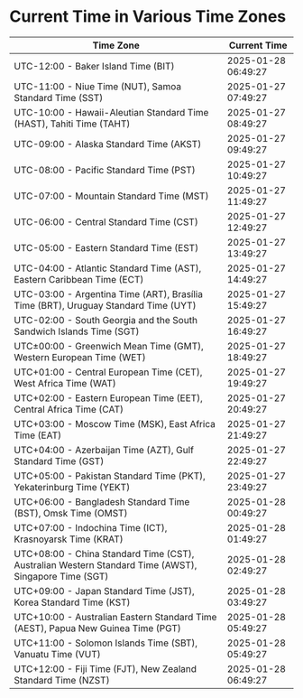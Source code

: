 # Current Time in Various Time Zones

| Time Zone | Current Time |
|-----------|--------------|
| UTC-12:00 - Baker Island Time (BIT) | 2025-01-28 06:49:27 |
| UTC-11:00 - Niue Time (NUT), Samoa Standard Time (SST) | 2025-01-27 07:49:27 |
| UTC-10:00 - Hawaii-Aleutian Standard Time (HAST), Tahiti Time (TAHT) | 2025-01-27 08:49:27 |
| UTC-09:00 - Alaska Standard Time (AKST) | 2025-01-27 09:49:27 |
| UTC-08:00 - Pacific Standard Time (PST) | 2025-01-27 10:49:27 |
| UTC-07:00 - Mountain Standard Time (MST) | 2025-01-27 11:49:27 |
| UTC-06:00 - Central Standard Time (CST) | 2025-01-27 12:49:27 |
| UTC-05:00 - Eastern Standard Time (EST) | 2025-01-27 13:49:27 |
| UTC-04:00 - Atlantic Standard Time (AST), Eastern Caribbean Time (ECT) | 2025-01-27 14:49:27 |
| UTC-03:00 - Argentina Time (ART), Brasília Time (BRT), Uruguay Standard Time (UYT) | 2025-01-27 15:49:27 |
| UTC-02:00 - South Georgia and the South Sandwich Islands Time (SGT) | 2025-01-27 16:49:27 |
| UTC±00:00 - Greenwich Mean Time (GMT), Western European Time (WET) | 2025-01-27 18:49:27 |
| UTC+01:00 - Central European Time (CET), West Africa Time (WAT) | 2025-01-27 19:49:27 |
| UTC+02:00 - Eastern European Time (EET), Central Africa Time (CAT) | 2025-01-27 20:49:27 |
| UTC+03:00 - Moscow Time (MSK), East Africa Time (EAT) | 2025-01-27 21:49:27 |
| UTC+04:00 - Azerbaijan Time (AZT), Gulf Standard Time (GST) | 2025-01-27 22:49:27 |
| UTC+05:00 - Pakistan Standard Time (PKT), Yekaterinburg Time (YEKT) | 2025-01-27 23:49:27 |
| UTC+06:00 - Bangladesh Standard Time (BST), Omsk Time (OMST) | 2025-01-28 00:49:27 |
| UTC+07:00 - Indochina Time (ICT), Krasnoyarsk Time (KRAT) | 2025-01-28 01:49:27 |
| UTC+08:00 - China Standard Time (CST), Australian Western Standard Time (AWST), Singapore Time (SGT) | 2025-01-28 02:49:27 |
| UTC+09:00 - Japan Standard Time (JST), Korea Standard Time (KST) | 2025-01-28 03:49:27 |
| UTC+10:00 - Australian Eastern Standard Time (AEST), Papua New Guinea Time (PGT) | 2025-01-28 05:49:27 |
| UTC+11:00 - Solomon Islands Time (SBT), Vanuatu Time (VUT) | 2025-01-28 05:49:27 |
| UTC+12:00 - Fiji Time (FJT), New Zealand Standard Time (NZST) | 2025-01-28 06:49:27 |
